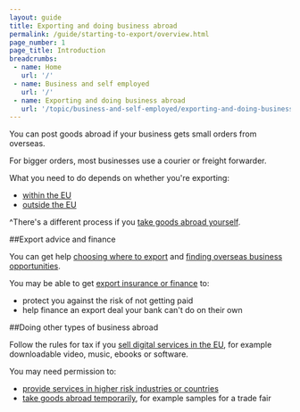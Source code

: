 ```yaml
---
layout: guide
title: Exporting and doing business abroad
permalink: /guide/starting-to-export/overview.html
page_number: 1
page_title: Introduction
breadcrumbs:
 - name: Home
   url: '/'
 - name: Business and self employed
   url: '/'
 - name: Exporting and doing business abroad
   url: '/topic/business-and-self-employed/exporting-and-doing-business-abroad.html'   
---
```


You can post goods abroad if your business gets small orders from overseas.

For bigger orders, most businesses use a courier or freight forwarder.

What you need to do depends on whether you're exporting:

- [within the EU](/guide/starting-to-export/goods-within-eu.html)
- [outside the EU](/guide/starting-to-export/goods-outside-eu.html)

^There's a different process if you [take goods abroad yourself](/take-merchandise-in-baggage.html).

##Export advice and finance

You can get help [choosing where to export](https://www.gov.uk/government/organisations/uk-trade-investment/about/about-our-services) and [finding overseas business opportunities](https://www.exportingisgreat.gov.uk/).

You may be able to get [export insurance or finance](https://www.gov.uk/guidance/export-finance-and-insurance-an-overview) to:

- protect you against the risk of not getting paid  
- help finance an export deal your bank can't do on their own  

##Doing other types of business abroad

Follow the rules for tax if you [sell digital services in the EU](https://www.gov.uk/vat-registration/registering-vat-other-eu-countries), for example downloadable video, music, ebooks or software.

You may need permission to:

- [provide services in higher risk industries or countries](http://govuk-import-export.herokuapp.com/guide/starting-to-export/export-licences.html)
- [take goods abroad temporarily](/guide/take-goods-out-uk-temporarily-for-business/overview.html), for example samples for a trade fair
 

